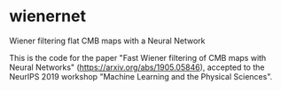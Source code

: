 # wienernet
Wiener filtering flat CMB maps with a Neural Network 

This is the code for the paper "Fast Wiener filtering of CMB maps with Neural Networks" (https://arxiv.org/abs/1905.05846), accepted to the NeurIPS 2019 workshop "Machine Learning and the Physical Sciences". 
